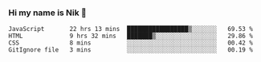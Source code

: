 ### Hi my name is Nik 👋

<!--
**NikDoe/NikDoe** is a ✨ _special_ ✨ repository because its `README.md` (this file) appears on your GitHub profile.

Here are some ideas to get you started:

- 🔭 I’m currently working on ...
- 🌱 I’m currently learning ...
- 👯 I’m looking to collaborate on ...
- 🤔 I’m looking for help with ...
- 💬 Ask me about ...
- 📫 How to reach me: ...
- 😄 Pronouns: ...
- ⚡ Fun fact: ...
-->

<!--START_SECTION:waka-->

```text
JavaScript       22 hrs 13 mins  █████████████████▒░░░░░░░   69.53 %
HTML             9 hrs 32 mins   ███████▒░░░░░░░░░░░░░░░░░   29.86 %
CSS              8 mins          ░░░░░░░░░░░░░░░░░░░░░░░░░   00.42 %
GitIgnore file   3 mins          ░░░░░░░░░░░░░░░░░░░░░░░░░   00.19 %
```

<!--END_SECTION:waka-->
